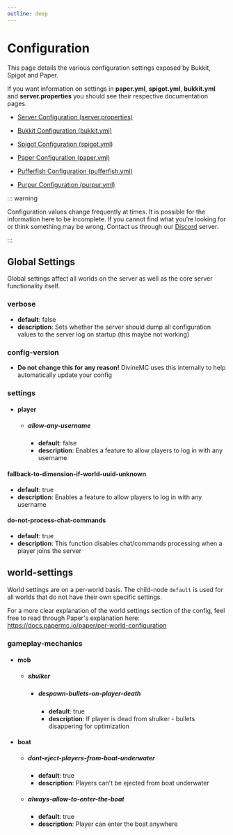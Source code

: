 ```yaml
---
outline: deep
---
```


# Configuration

This page details the various configuration settings exposed by Bukkit, Spigot and Paper.

If you want information on settings in **paper.yml**, **spigot.yml**, **bukkit.yml** and **server.properties** you should see their respective documentation pages.

- [Server Configuration (server.properties)](https://minecraft.wiki/w/Server.properties)

- [Bukkit Configuration (bukkit.yml)](https://bukkit.fandom.com/wiki/Bukkit.yml)

- [Spigot Configuration (spigot.yml)](https://www.spigotmc.org/wiki/spigot-configuration)

- [Paper Configuration (paper.yml)](https://docs.papermc.io/paper/reference/paper-global-configuration)

- [Pufferfish Configuration (pufferfish.yml)](https://docs.pufferfish.host/setup/pufferfish-fork-configuration)

- [Purpur Configuration (purpur.yml)](https://purpurmc.org/docs/Configuration)

::: warning

Configuration values change frequently at times. It is possible for the information here to be incomplete. If you cannot find what you’re looking for or think something may be wrong, Contact us through our [Discord](https://discord.gg/p7cxhw7E2M) server.

:::

## Global Settings

Global settings affect all worlds on the server as well as the core server functionality itself.

### verbose

- **default**: false
- **description**: Sets whether the server should dump all configuration values to the server log on startup (this maybe not working)

### config-version

- **Do not change this for any reason!** DivineMC uses this internally to help automatically update your config

### settings

- #### player
  - ##### allow-any-username
    - **default**: false
    - **description**: Enables a feature to allow players to log in with any username

#### fallback-to-dimension-if-world-uuid-unknown

- **default**: true
- **description**: Enables a feature to allow players to log in with any username

#### do-not-process-chat-commands
- **default**: true
- **description**: This function disables chat/commands processing when a player joins the server

## world-settings

World settings are on a per-world basis. The child-node `default` is used for all worlds that do not have their own specific settings.

For a more clear explanation of the world settings section of the config, feel free to read through Paper's explanation here: https://docs.papermc.io/paper/per-world-configuration

### gameplay-mechanics

- #### mob

  - ##### shulker
    - ##### despawn-bullets-on-player-death
      - **default**: true
      - **description**: If player is dead from shulker - bullets disappering for optimization

- #### boat

  - ##### dont-eject-players-from-boat-underwater

    - **default**: true
    - **description**: Players can't be ejected from boat underwater

  - ##### always-allow-to-enter-the-boat
    - **default**: true
    - **description**: Player can enter the boat anywhere
